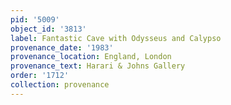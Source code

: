 ```yaml
---
pid: '5009'
object_id: '3813'
label: Fantastic Cave with Odysseus and Calypso
provenance_date: '1983'
provenance_location: England, London
provenance_text: Harari & Johns Gallery
order: '1712'
collection: provenance
---
```

